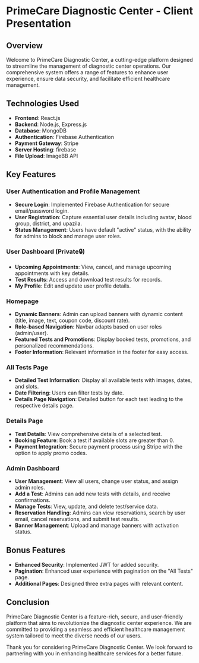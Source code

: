 # PrimeCare Diagnostic Center - Client Presentation

## Overview

Welcome to PrimeCare Diagnostic Center, a cutting-edge platform designed to streamline the management of diagnostic center operations. Our comprehensive system offers a range of features to enhance user experience, ensure data security, and facilitate efficient healthcare management.

## Technologies Used

- **Frontend**: React.js
- **Backend**: Node.js, Express.js
- **Database**: MongoDB
- **Authentication**: Firebase Authentication
- **Payment Gateway**: Stripe
- **Server Hosting**: firebase
- **File Upload**: ImageBB API

## Key Features

### User Authentication and Profile Management

- **Secure Login**: Implemented Firebase Authentication for secure email/password login.
- **User Registration**: Capture essential user details including avatar, blood group, district, and upazila.
- **Status Management**: Users have default "active" status, with the ability for admins to block and manage user roles.

### User Dashboard (Private🔒)

- **Upcoming Appointments**: View, cancel, and manage upcoming appointments with key details.
- **Test Results**: Access and download test results for records.
- **My Profile**: Edit and update user profile details.

### Homepage

- **Dynamic Banners**: Admin can upload banners with dynamic content (title, image, text, coupon code, discount rate).
- **Role-based Navigation**: Navbar adapts based on user roles (admin/user).
- **Featured Tests and Promotions**: Display booked tests, promotions, and personalized recommendations.
- **Footer Information**: Relevant information in the footer for easy access.

### All Tests Page

- **Detailed Test Information**: Display all available tests with images, dates, and slots.
- **Date Filtering**: Users can filter tests by date.
- **Details Page Navigation**: Detailed button for each test leading to the respective details page.

### Details Page

- **Test Details**: View comprehensive details of a selected test.
- **Booking Feature**: Book a test if available slots are greater than 0.
- **Payment Integration**: Secure payment process using Stripe with the option to apply promo codes.

### Admin Dashboard

- **User Management**: View all users, change user status, and assign admin roles.
- **Add a Test**: Admins can add new tests with details, and receive confirmations.
- **Manage Tests**: View, update, and delete test/service data.
- **Reservation Handling**: Admins can view reservations, search by user email, cancel reservations, and submit test results.
- **Banner Management**: Upload and manage banners with activation status.

## Bonus Features

- **Enhanced Security**: Implemented JWT for added security.
- **Pagination**: Enhanced user experience with pagination on the "All Tests" page.
- **Additional Pages**: Designed three extra pages with relevant content.

## Conclusion

PrimeCare Diagnostic Center is a feature-rich, secure, and user-friendly platform that aims to revolutionize the diagnostic center experience. We are committed to providing a seamless and efficient healthcare management system tailored to meet the diverse needs of our users.

Thank you for considering PrimeCare Diagnostic Center. We look forward to partnering with you in enhancing healthcare services for a better future.


